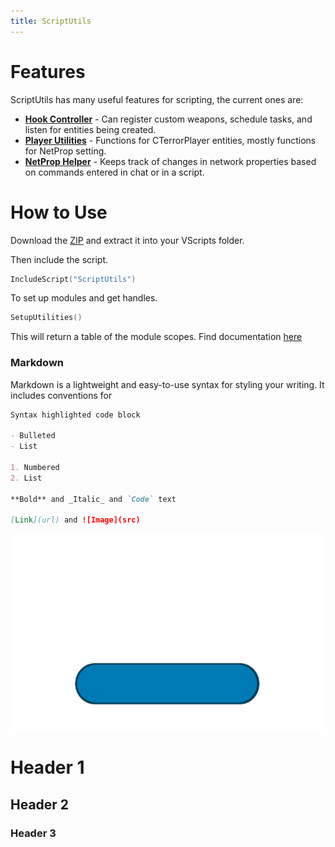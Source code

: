 ```yaml
---
title: ScriptUtils
---
```


# Features
ScriptUtils has many useful features for scripting, the current ones are:

- [**Hook Controller**](docs/hookcontroller.md) \- Can register custom weapons, schedule tasks, and listen for entities being created.
- [**Player Utilities**](docs/playerutilities.md) \- Functions for CTerrorPlayer entities, mostly functions for NetProp setting.
- [**NetProp Helper**](docs/netprophelper.md) \- Keeps track of changes in network properties based on commands entered in chat or in a script.

# How to Use

Download the [ZIP](https://github.com/Treescrub/ScriptUtils/archive/master.zip) and extract it into your VScripts folder.

Then include the script.
```c++
IncludeScript("ScriptUtils")
```
To set up modules and get handles.
```c++
SetupUtilities()
```
This will return a table of the module scopes.
Find documentation [here](index.md#markdown)

### Markdown

Markdown is a lightweight and easy-to-use syntax for styling your writing. It includes conventions for

```markdown
Syntax highlighted code block

- Bulleted
- List

1. Numbered
2. List

**Bold** and _Italic_ and `Code` text

[Link](url) and ![Image](src)
```
[![](button2.png)](http://reddit.com)
# Header 1
## Header 2
### Header 3
